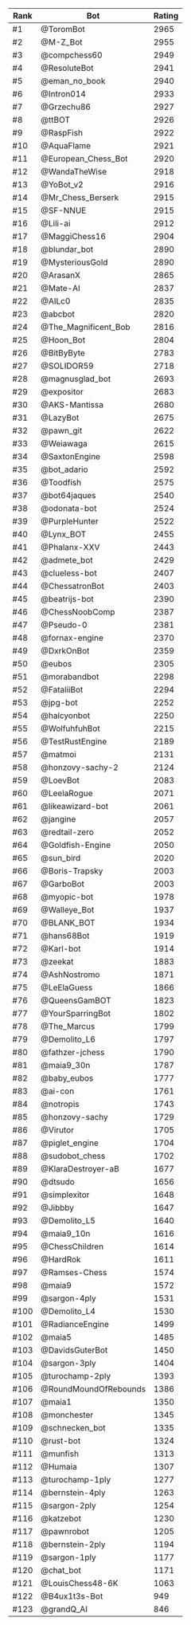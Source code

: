 Rank|Bot|Rating
---|---|---
#1|@ToromBot|2965
#2|@M-Z_Bot|2955
#3|@compchess60|2949
#4|@ResoluteBot|2941
#5|@eman_no_book|2940
#6|@Intron014|2933
#7|@Grzechu86|2927
#8|@ttBOT|2926
#9|@RaspFish|2922
#10|@AquaFlame|2921
#11|@European_Chess_Bot|2920
#12|@WandaTheWise|2918
#13|@YoBot_v2|2916
#14|@Mr_Chess_Berserk|2915
#15|@SF-NNUE|2915
#16|@Lili-ai|2912
#17|@MaggiChess16|2904
#18|@blundar_bot|2890
#19|@MysteriousGold|2890
#20|@ArasanX|2865
#21|@Mate-AI|2837
#22|@AILc0|2835
#23|@abcbot|2820
#24|@The_Magnificent_Bob|2816
#25|@Hoon_Bot|2804
#26|@BitByByte|2783
#27|@SOLIDOR59|2718
#28|@magnusglad_bot|2693
#29|@expositor|2683
#30|@AKS-Mantissa|2680
#31|@LazyBot|2675
#32|@pawn_git|2622
#33|@Weiawaga|2615
#34|@SaxtonEngine|2598
#35|@bot_adario|2592
#36|@Toodfish|2575
#37|@bot64jaques|2540
#38|@odonata-bot|2524
#39|@PurpleHunter|2522
#40|@Lynx_BOT|2455
#41|@Phalanx-XXV|2443
#42|@admete_bot|2429
#43|@clueless-bot|2407
#44|@ChessatronBot|2403
#45|@beatrijs-bot|2390
#46|@ChessNoobComp|2387
#47|@Pseudo-0|2381
#48|@fornax-engine|2370
#49|@DxrkOnBot|2359
#50|@eubos|2305
#51|@morabandbot|2298
#52|@FataliiBot|2294
#53|@jpg-bot|2252
#54|@halcyonbot|2250
#55|@WolfuhfuhBot|2215
#56|@TestRustEngine|2189
#57|@matmoi|2131
#58|@honzovy-sachy-2|2124
#59|@LoevBot|2083
#60|@LeelaRogue|2071
#61|@likeawizard-bot|2061
#62|@jangine|2057
#63|@redtail-zero|2052
#64|@Goldfish-Engine|2050
#65|@sun_bird|2020
#66|@Boris-Trapsky|2003
#67|@GarboBot|2003
#68|@myopic-bot|1978
#69|@Walleye_Bot|1937
#70|@BLANK_BOT|1934
#71|@hans68Bot|1919
#72|@Karl-bot|1914
#73|@zeekat|1883
#74|@AshNostromo|1871
#75|@LeElaGuess|1866
#76|@QueensGamBOT|1823
#77|@YourSparringBot|1802
#78|@The_Marcus|1799
#79|@Demolito_L6|1797
#80|@fathzer-jchess|1790
#81|@maia9_30n|1787
#82|@baby_eubos|1777
#83|@ai-con|1761
#84|@notropis|1743
#85|@honzovy-sachy|1729
#86|@Virutor|1705
#87|@piglet_engine|1704
#88|@sudobot_chess|1702
#89|@KlaraDestroyer-aB|1677
#90|@dtsudo|1656
#91|@simplexitor|1648
#92|@Jibbby|1647
#93|@Demolito_L5|1640
#94|@maia9_10n|1616
#95|@ChessChildren|1614
#96|@HardRok|1611
#97|@Ramses-Chess|1574
#98|@maia9|1572
#99|@sargon-4ply|1531
#100|@Demolito_L4|1530
#101|@RadianceEngine|1499
#102|@maia5|1485
#103|@DavidsGuterBot|1450
#104|@sargon-3ply|1404
#105|@turochamp-2ply|1393
#106|@RoundMoundOfRebounds|1386
#107|@maia1|1350
#108|@monchester|1345
#109|@schnecken_bot|1335
#110|@rust-bot|1324
#111|@munfish|1313
#112|@Humaia|1307
#113|@turochamp-1ply|1277
#114|@bernstein-4ply|1263
#115|@sargon-2ply|1254
#116|@katzebot|1230
#117|@pawnrobot|1205
#118|@bernstein-2ply|1194
#119|@sargon-1ply|1177
#120|@chat_bot|1171
#121|@LouisChess48-6K|1063
#122|@B4ux1t3s-Bot|949
#123|@grandQ_AI|846
